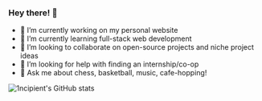 ### Hey there! 👋

<!--
**1ncipient/1ncipient** is a ✨ _special_ ✨ repository because its `README.md` (this file) appears on your GitHub profile.

Here are some ideas to get you started:

- 🔭 I’m currently working on ...
- 🌱 I’m currently learning ...
- 👯 I’m looking to collaborate on ...
- 🤔 I’m looking for help with ...
- 💬 Ask me about ...
- 📫 How to reach me: ...
- 😄 Pronouns: ...
- ⚡ Fun fact: ...
-->
- 🔭 I’m currently working on my personal website
- 🌱 I’m currently learning full-stack web development 
- 👯 I’m looking to collaborate on open-source projects and niche project ideas
- 🤔 I’m looking for help with finding an internship/co-op
- 💬 Ask me about chess, basketball, music, cafe-hopping!

![1ncipient's GitHub stats](https://github-readme-stats.vercel.app/api?username=1ncipient&show_icons=true&theme=transparent)
